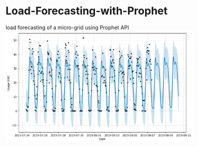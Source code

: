 # Load-Forecasting-with-Prophet
load forecasting of a micro-grid using Prophet API
![](/ProphetTwoWeeks.png)
